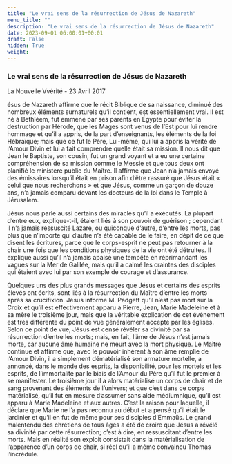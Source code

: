 ```yaml
---
title: "Le vrai sens de la résurrection de Jésus de Nazareth"
menu_title: ""
description: "Le vrai sens de la résurrection de Jésus de Nazareth"
date: 2023-09-01 06:00:01+00:01
draft: False
hidden: True
weight:
---
```

### Le vrai sens de la résurrection de Jésus de Nazareth

La Nouvelle Vvérité - 23 Avril 2017

ésus de Nazareth affirme que le récit Biblique de sa naissance, diminué des nombreux éléments surnaturels qu’il contient, est essentiellement vrai. Il est né à Bethléem, fut emmené par ses parents en Égypte pour éviter la destruction par Hérode, que les Mages sont venus de l’Est pour lui rendre hommage et qu’il a appris, de la part d’enseignants, les éléments de la foi Hébraïque; mais que ce fut le Père, Lui-même, qui lui a appris la vérité de l’Amour Divin et lui a fait comprendre quelle était sa mission. Il nous dit que Jean le Baptiste, son cousin, fut un grand voyant et a eu une certaine compréhension de sa mission comme le Messie et que tous deux ont planifié le ministère public du Maître. Il affirme que Jean n’a jamais envoyé des émissaires lorsqu’il était en prison afin d’être rassuré que Jésus était « celui que nous recherchons » et que Jésus, comme un garçon de douze ans, n’a jamais comparu devant les docteurs de la loi dans le Temple à Jérusalem.

Jésus nous parle aussi certains des miracles qu’il a exécutés. La plupart d’entre eux, explique-t-il, étaient liés à son pouvoir de guérison ; cependant il n’a jamais ressuscité Lazare, ou quiconque d’autre, d’entre les morts, pas plus que n’importe qui d’autre n’a été capable de le faire, en dépit de ce que disent les écritures, parce que le corps-esprit ne peut pas retourner à la chair une fois que les conditions physiques de la vie ont été détruites. Il explique aussi qu’il n’a jamais apaisé une tempête en réprimandant les vagues sur la Mer de Galilée, mais qu’il a calmé les craintes des disciples qui étaient avec lui par son exemple de courage et d’assurance.

Quelques uns des plus grands messages que Jésus et certains des esprits élevés ont écrits, sont liés à la résurrection du Maître d’entre les morts après sa crucifixion. Jésus informe M. Padgett qu’il n’est pas mort sur la Croix et qu’il est effectivement apparu à Pierre, Jean, Marie Madeleine et à sa mère le troisième jour, mais que la véritable explication de cet événement est très différente du point de vue généralement accepté par les églises. Selon ce point de vue, Jésus est censé révéler sa divinité par sa résurrection d’entre les morts; mais, en fait, l’âme de Jésus n’est jamais morte, car aucune âme humaine ne meurt avec la mort physique. Le Maître continue et affirme que, avec le pouvoir inhérent à son âme remplie de l’Amour Divin, il a simplement dématérialisé son armature mortelle, a annoncé, dans le monde des esprits, la disponibilité, pour les mortels et les esprits, de l’immortalité par le biais de l’Amour du Père qu’il fut le premier à se manifester. Le troisième jour il a alors matérialisé un corps de chair et de sang provenant des éléments de l’univers; et que c’est dans ce corps matérialisé, qu’il fut en mesure d’assumer sans aide médiumnique, qu’il est apparu à Marie Madeleine et aux autres. C’est la raison pour laquelle, il déclare que Marie ne l’a pas reconnu au début et a pensé qu’il était le jardinier et qu’il en fut de même pour ses disciples d’Emmaüs. Le grand malentendu des chrétiens de tous âges a été de croire que Jésus a révélé sa divinité par cette résurrection; c’est à dire, en ressuscitant d’entre les morts. Mais en réalité son exploit consistait dans la matérialisation de l’apparence d’un corps de chair, si réel qu’il a même convaincu Thomas l’incrédule.




